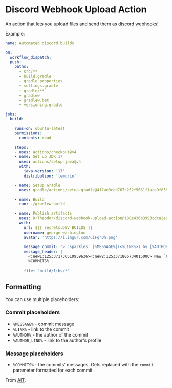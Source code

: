 # Discord Webhook Upload Action

An action that lets you upload files and send them as discord webhooks!

Example:
```yaml
name: Automated discord builds

on:
  workflow_dispatch:
  push:
    paths:
      - src/**
      - build.gradle
      - gradle.properties
      - settings.gradle
      - gradle/**
      - gradlew
      - gradlew.bat
      - versioning.gradle

jobs:
  build:

    runs-on: ubuntu-latest
    permissions:
      contents: read

    steps:
    - uses: actions/checkout@v4
    - name: Set up JDK 17
      uses: actions/setup-java@v4
      with:
        java-version: '17'
        distribution: 'temurin'

    - name: Setup Gradle
      uses: gradle/actions/setup-gradle@417ae3ccd767c252f5661f1ace9f835f9654f2b5 # v3.1.0

    - name: Build
      run: ./gradlew build

    - name: Publish artifacts
      uses: DrTheodor/discord-webhook-upload-action@180e436b3993cdca2e0a7d6d0951f417927bfe84
      with:
        url: ${{ secrets.DEV_BUILDS }}
        username: george washington
        avatar: 'https://i.imgur.com/uiFqrQh.png'
        
        message_commit: '> :sparkles: [%MESSAGE%](<%LINK%>) by [%AUTHOR%](<%AUTHOR_LINK%>)'
        message_header: |
          <:new1:1253371736510959636><:new2:1253371805734015006> New `Adventures in Time` dev build `#${{ github.run_number }}`:
          %COMMITS%
            
        file: 'build/libs/*'
```

## Formatting
You can use multiple placeholders:

### Commit placeholders
- `%MESSAGE%` - commit message
- `%LINK%` - link to the commit
- `%AUTHOR%` - the author of the commit
- `%AUTHOR_LINK%` - link to the author's profile

### Message placeholders
- `%COMMITS%` - the commits' messages. Gets replaced with the `commit` parameter formatted for each commit.

From [AIT](https://github.com/amblelabs/ait/blob/main/.github/workflows/publish-devbuilds.yml).
